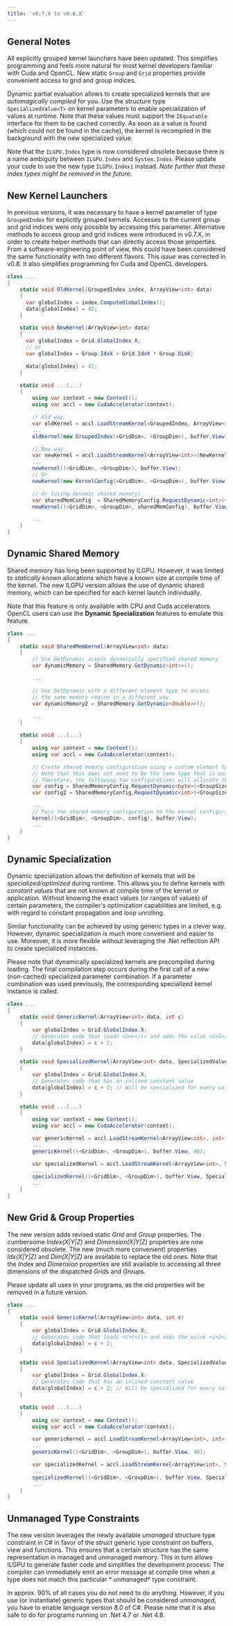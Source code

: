 ```yaml
---
title: 'v0.7.X to v0.8.X'
---
```


## General Notes

All explicitly grouped kernel launchers have been updated.
This simplifies programming and feels more natural for most kernel developers familiar with Cuda and OpenCL.
New static `Group` and `Grid` properties provide convenient access to grid and group indices.

Dynamic partial evaluation allows to create specialized kernels that are <i>automagically compiled</i> for you.
Use the structure type `SpecializedValue<T>` on kernel parameters to enable specialization of values at runtime.
Note that these values must support the `IEquatable` interface for them to be cached correctly.
As soon as a value is found (which could not be found in the cache), the kernel is recompiled in the background with the
new specialized value.

Note that the `ILGPU.Index` type is now considered obsolete because there is a name ambiguity between `ILGPU.Index`
and `System.Index`.
Please update your code to use the new type `ILGPU.Index1` instead.
*Note further that these index types might be removed in the future.*

## New Kernel Launchers

In previous versions, it was necessary to have a kernel parameter of type `GroupedIndex` for explicitly grouped kernels.
Accesses to the current group and grid indices were only possible by accessing this parameter.
Alternative methods to access group and grid indices were introduced in v0.7.X, in order to create helper methods that
can directly access those properties.
From a software-engineering point of view, this could have been considered the same functionality with two different
flavors.
This *issue* was corrected in v0.8.
It also simplifies programming for Cuda and OpenCL developers.

```c#
class ...
{
    static void OldKernel(GroupedIndex index, ArrayView<int> data)
    {
      var globalIndex = index.ComputeGlobalIndex();
      data[globalIndex] = 42;
    }

    static void NewKernel(ArrayView<int> data)
    {
      var globalIndex = Grid.GlobalIndex.X;
      // or
      var globalIndex = Group.IdxX + Grid.IdxX * Group.DimX;

      data[globalIndex] = 42;
    }

    static void ...(...)
    {
        using var context = new Context();
        using var accl = new CudaAccelerator(context);

        // Old way
        var oldKernel = accl.LoadStreamKernel<GroupedIndex, ArrayView<int>>(OldKernel);
        ...
        oldKernel(new GroupedIndex(<GridDim>, <GroupDim>), buffer.View);

        // New way
        var newKernel = accl.LoadStreamKernel<ArrayView<int>>(NewKernel);
        ...
        newKernel((<GridDim>, <GroupDim>), buffer.View);
        // Or
        newKernel(new KernelConfig(<GridDim>, <GroupDim>), buffer.View);

        // Or (using dynamic shared memory)
        var sharedMemConfig  = SharedMemoryConfig.RequestDynamic<int>(<GroupDim>);
        newKernel((<GridDim>, <GroupDim>, sharedMemConfig), buffer.View);

        ...
    }
}
```

## Dynamic Shared Memory

Shared memory has long been supported by ILGPU.
However, it was limited to *statically known* allocations which have a known size at compile time of the kernel.
The new ILGPU version allows the use of dynamic shared memory, which can be specified for each kernel launch
individually.

Note that this feature is only available with CPU and Cuda accelerators.
OpenCL users can use the **Dynamic Specialization** features to emulate this feature.

```c#
class ...
{
    static void SharedMemKernel(ArrayView<int> data)
    {
        // Use GetDynamic access dynamically specified shared memory
        var dynamicMemory = SharedMemory.GetDynamic<int>>();

        ...

        // Use GetDynamic with a different element type to access
        // the same memory region in a different way
        var dynamicMemory2 = SharedMemory.GetDynamic<double>>();

        ...
    }

    static void ...(...)
    {
        using var context = new Context();
        using var accl = new CudaAccelerator(context);

        // Create shared memory configuration using a custom element type.
        // Note that this does not need to be the same type that is used in the scope of the kernel.
        // Therefore, the following two configurations will allocate the same amount of shared memory:
        var config = SharedMemoryConfig.RequestDynamic<byte>(<GroupSize> * sizeof(byte));
        var config2 = SharedMemoryConfig.RequestDynamic<int>(<GroupSize>);

        ...
        // Pass the shared memory configuration to the kernel configuration
        kernel((<GridDim>, <GroupDim>, config), buffer.View);
        ...
    }
}
```

## Dynamic Specialization

Dynamic specialization allows the definition of kernels that will be *specialized/optimized* during runtime.
This allows you to define kernels with *constant values* that are not known at compile time of the kernel or
application.
Without knowing the exact values (or ranges of values) of certain parameters, the compiler's optimization capabilities
are limited, e.g. with regard to constant propagation and loop unrolling.

Similar functionality can be achieved by using generic types in a clever way.
However, dynamic specialization is much more convenient and easier to use.
Moreover, it is more flexible without leveraging the .Net reflection API to create specialized instances.

Please note that dynamically specialized kernels are precompiled during loading.
The final compilation step occurs during the first call of a new (non-cached) specialized parameter combination.
If a parameter combination was used previously, the corresponding specialized kernel instance is called.

```c#
class ...
{
    static void GenericKernel(ArrayView<int> data, int c)
    {
        var globalIndex = Grid.GlobalIndex.X;
        // Generates code that loads <i>c</i> and adds the value <i>2</i> at runtime of the kernel
        data[globalIndex] = c + 2;
    }

    static void SpecializedKernel(ArrayView<int> data, SpecializedValue<int> c)
    {
        var globalIndex = Grid.GlobalIndex.X;
        // Generates code that has an inlined constant value
        data[globalIndex] = c + 2; // Will be specialized for every value <i>c</i>
    }

    static void ...(...)
    {
        using var context = new Context();
        using var accl = new CudaAccelerator(context);

        var genericKernel = accl.LoadStreamKernel<ArrayView<int>, int>(GenericKernel);
        ...
        genericKernel((<GridDim>, <GroupDim>), buffer.View, 40);

        var specializedKernel = accl.LoadStreamKernel<ArrayView<int>, SpecializedValue<int>>(GenericKernel);
        ...
        specializedKernel((<GridDim>, <GroupDim>), buffer.View, SpecializedValue.New(40));
        ...
    }
}
```

## New Grid & Group Properties

The new version adds revised static *Grid* and *Group* properties.
The cumbersome *Index(X|Y|Z)* and *Dimension(X|Y|Z)* properties are now considered obsolete.
The new (much more convenient) properties *Idx(X|Y|Z)* and *Dim(X|Y|Z)* are available to replace the old ones.
Note that the *Index* and *Dimension* properties are still available to accessing all three dimensions of the
dispatched *Grid*s and *Group*s.

Please update all uses in your programs, as the old properties will be removed in a future version.

```c#
class ...
{
    static void GenericKernel(ArrayView<int> data, int c)
    {
        var globalIndex = Grid.GlobalIndex.X;
        // Generates code that loads <i>c</i> and adds the value <i>2</i> at runtime of the kernel
        data[globalIndex] = c + 2;
    }

    static void SpecializedKernel(ArrayView<int> data, SpecializedValue<int> c)
    {
        var globalIndex = Grid.GlobalIndex.X;
        // Generates code that has an inlined constant value
        data[globalIndex] = c + 2; // Will be specialized for every value <i>c</i>
    }

    static void ...(...)
    {
        using var context = new Context();
        using var accl = new CudaAccelerator(context);

        var genericKernel = accl.LoadStreamKernel<ArrayView<int>, int>(GenericKernel);
        ...
        genericKernel((<GridDim>, <GroupDim>), buffer.View, 40);

        var specializedKernel = accl.LoadStreamKernel<ArrayView<int>, SpecializedValue<int>>(GenericKernel);
        ...
        specializedKernel((<GridDim>, <GroupDim>), buffer.View, SpecializedValue.New(40));
        ...
    }
}
```

## Unmanaged Type Constraints

The new version leverages the newly available *umanaged* structure type constraint in C# in favor of the *struct*
generic type constraint on buffers, view and functions.
This ensures that a certain structure has the same representation in managed and unmanaged memory. This in turn allows
ILGPU to generate faster code and simplifies the development process:
The compiler can immediately emit an error message at compile time when a type does not match this particular *
unmanaged* type constraint.

In approx. 90% of all cases you do not need to do anything. However, if you use (or instantiate) generic types that
should be considered *unmanaged*, you have to enable language version *8.0* of C#.
Please note that it is also safe to do for programs running on .Net 4.7 or .Net 4.8. 
